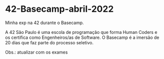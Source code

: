 # 42-Basecamp-abril-2022
Minha exp na 42 durante o Basecamp.

A 42 São Paulo é uma escola de programação que forma Human Coders e os certifica como Engenheiros/as de Software.
O Basecamp é a imersão de 20 dias que faz parte do processo seletivo.


Obs.: atualizar com os exames
